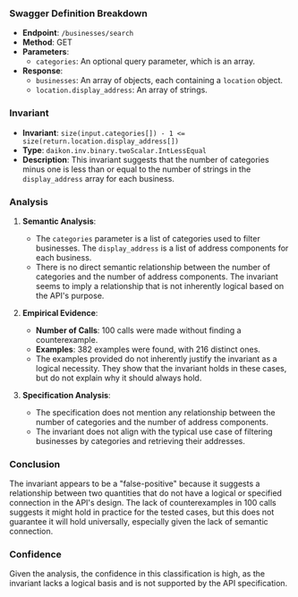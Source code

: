 ### Swagger Definition Breakdown
- **Endpoint**: `/businesses/search`
- **Method**: GET
- **Parameters**: 
  - `categories`: An optional query parameter, which is an array.
- **Response**:
  - `businesses`: An array of objects, each containing a `location` object.
  - `location.display_address`: An array of strings.

### Invariant
- **Invariant**: `size(input.categories[]) - 1 <= size(return.location.display_address[])`
- **Type**: `daikon.inv.binary.twoScalar.IntLessEqual`
- **Description**: This invariant suggests that the number of categories minus one is less than or equal to the number of strings in the `display_address` array for each business.

### Analysis
1. **Semantic Analysis**:
   - The `categories` parameter is a list of categories used to filter businesses. The `display_address` is a list of address components for each business.
   - There is no direct semantic relationship between the number of categories and the number of address components. The invariant seems to imply a relationship that is not inherently logical based on the API's purpose.

2. **Empirical Evidence**:
   - **Number of Calls**: 100 calls were made without finding a counterexample.
   - **Examples**: 382 examples were found, with 216 distinct ones.
   - The examples provided do not inherently justify the invariant as a logical necessity. They show that the invariant holds in these cases, but do not explain why it should always hold.

3. **Specification Analysis**:
   - The specification does not mention any relationship between the number of categories and the number of address components.
   - The invariant does not align with the typical use case of filtering businesses by categories and retrieving their addresses.

### Conclusion
The invariant appears to be a "false-positive" because it suggests a relationship between two quantities that do not have a logical or specified connection in the API's design. The lack of counterexamples in 100 calls suggests it might hold in practice for the tested cases, but this does not guarantee it will hold universally, especially given the lack of semantic connection.

### Confidence
Given the analysis, the confidence in this classification is high, as the invariant lacks a logical basis and is not supported by the API specification.
